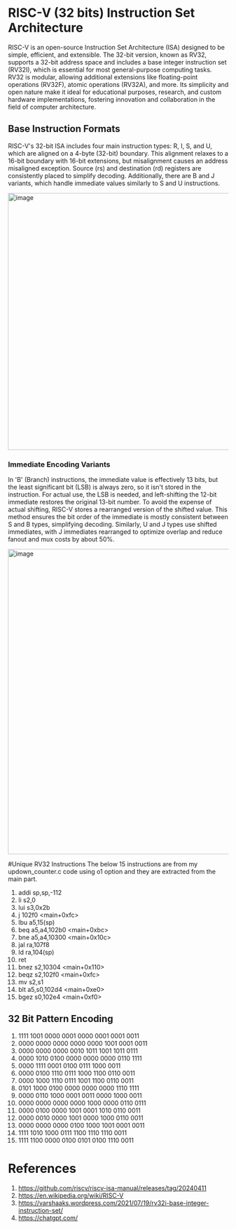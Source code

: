 # RISC-V (32 bits) Instruction Set Architecture

RISC-V is an open-source Instruction Set Architecture (ISA) designed to be simple, efficient, and extensible. The 32-bit version, known as RV32, supports a 32-bit address space and includes a base integer instruction set (RV32I), which is essential for most general-purpose computing tasks. RV32 is modular, allowing additional extensions like floating-point operations (RV32F), atomic operations (RV32A), and more. Its simplicity and open nature make it ideal for educational purposes, research, and custom hardware implementations, fostering innovation and collaboration in the field of computer architecture. 

## Base Instruction Formats

RISC-V's 32-bit ISA includes four main instruction types: R, I, S, and U, which are aligned on a 4-byte (32-bit) boundary. This alignment relaxes to a 16-bit boundary with 16-bit extensions, but misalignment causes an address misaligned exception. Source (rs) and destination (rd) registers are consistently placed to simplify decoding. Additionally, there are B and J variants, which handle immediate values similarly to S and U instructions.

<img width="586" alt="image" src="https://github.com/user-attachments/assets/d2d3cb01-1ab8-4fe3-9b3e-2297c009e1c7">

### Immediate Encoding Variants

In 'B' (Branch) instructions, the immediate value is effectively 13 bits, but the least significant bit (LSB) is always zero, so it isn't stored in the instruction. For actual use, the LSB is needed, and left-shifting the 12-bit immediate restores the original 13-bit number. To avoid the expense of actual shifting, RISC-V stores a rearranged version of the shifted value. This method ensures the bit order of the immediate is mostly consistent between S and B types, simplifying decoding. Similarly, U and J types use shifted immediates, with J immediates rearranged to optimize overlap and reduce fanout and mux costs by about 50%.

<img width="696" alt="image" src="https://github.com/user-attachments/assets/f0ba095a-6179-4add-9fea-470ee2a3b3c2">

#Unique RV32 Instructions
The below 15 instructions are from my updown_counter.c code using o1 option and they are extracted from the main part.
1)  addi    sp,sp,-112
2)  li      s2,0
3)  lui     s3,0x2b
4)  j       102f0 <main+0xfc>
5)  lbu     a5,15(sp)
6)  beq     a5,a4,102b0 <main+0xbc>
7)  bne     a5,a4,10300 <main+0x10c>
8)  jal     ra,107f8 <puts>
9)  ld      ra,104(sp)
10)  ret
11)  bnez    s2,10304 <main+0x110>
12)  beqz    s2,102f0 <main+0xfc>
13)  mv      s2,s1
14)  blt     a5,s0,102d4 <main+0xe0>
15)  bgez    s0,102e4 <main+0xf0>

## 32 Bit Pattern Encoding
1) 1111 1001 0000 0001 0000 0001 0001 0011
2) 0000 0000 0000 0000 0000 1001 0001 0011
3) 0000 0000 0000 0010 1011 1001 1011 0111
4) 0000 1010 0100 0000 0000 0000 0110 1111
5) 0000 1111 0001 0100 0111 1000 0011
6) 0000 0100 1110 0111 1000 1100 0110 0011
7) 0000 1000 1110 0111 1001 1100 0110 0011
8) 0101 1000 0100 0000 0000 0000 1110 1111
9) 0000 0110 1000 0001 0011 0000 1000 0011
10) 0000 0000 0000 0000 1000 0000 0110 0111
11) 0000 0100 0000 1001 0001 1010 0110 0011
12) 0000 0010 0000 1001 0000 1000 0110 0011
13) 0000 0000 0000 0100 1000 1001 0001 0011
14) 1111 1010 1000 0111 1100 1110 1110 0011
15) 1111 1100 0000 0100 0101 0100 1110 0011

# References
1) https://github.com/riscv/riscv-isa-manual/releases/tag/20240411
2) https://en.wikipedia.org/wiki/RISC-V
3) https://varshaaks.wordpress.com/2021/07/19/rv32i-base-integer-instruction-set/
4) https://chatgpt.com/

